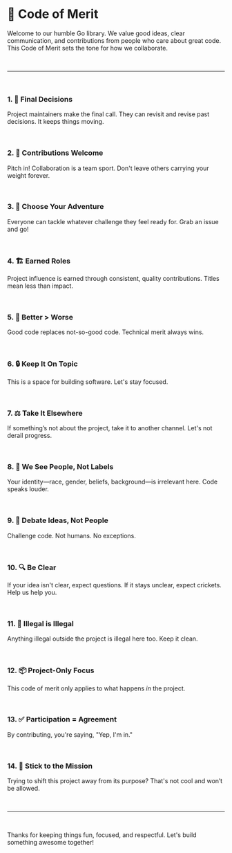 # 🧭 Code of Merit

Welcome to our humble Go library. We value good ideas, clear communication, and contributions from people who care about great code. This Code of Merit sets the tone for how we collaborate.

<br/>

---

<br/>

### 1. 🧠 Final Decisions

Project maintainers make the final call. They can revisit and revise past decisions. It keeps things moving.

<br/>

### 2. 🧰 Contributions Welcome

Pitch in! Collaboration is a team sport. Don't leave others carrying your weight forever.

<br/>

### 3. 🎯 Choose Your Adventure

Everyone can tackle whatever challenge they feel ready for. Grab an issue and go!

<br/>

### 4. 🏗️ Earned Roles

Project influence is earned through consistent, quality contributions. Titles mean less than impact.

<br/>

### 5. 🧪 Better > Worse

Good code replaces not-so-good code. Technical merit always wins.

<br/>

### 6. 🔒 Keep It On Topic

This is a space for building software. Let's stay focused.

<br/>

### 7. ⚖️ Take It Elsewhere

If something’s not about the project, take it to another channel. Let's not derail progress.

<br/>

### 8. 🫶 We See People, Not Labels

Your identity—race, gender, beliefs, background—is irrelevant here. Code speaks louder.

<br/>

### 9. 💬 Debate Ideas, Not People

Challenge code. Not humans. No exceptions.

<br/>

### 10. 🔍 Be Clear

If your idea isn't clear, expect questions. If it stays unclear, expect crickets. Help us help you.

<br/>

### 11. 🚫 Illegal is Illegal

Anything illegal outside the project is illegal here too. Keep it clean.

<br/>

### 12. 📦 Project-Only Focus

This code of merit only applies to what happens *in* the project.

<br/>

### 13. ✅ Participation = Agreement

By contributing, you're saying, "Yep, I'm in."

<br/>

### 14. 🎯 Stick to the Mission

Trying to shift this project away from its purpose? That's not cool and won’t be allowed.

<br/>

---

<br/>

Thanks for keeping things fun, focused, and respectful. Let's build something awesome together!
